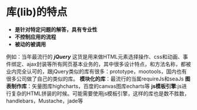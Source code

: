 # 库(lib)的特点

- **是针对特定问题的解答，具有专业性**
- **不控制应用的流程**
- **被动的被调用**

 
 例如：当年最流行的 _**jQuery**_ 这货是用来做HTML元素选择操作、css和动画、事件绑定、ajax封装等所有网页基本业务的，其中很多设计特点，和方法名称，都被业内完全认可的，跟jQuery类似的库有很多：prototype，mootools，国内也有很多公司做了自己的类似的库。
**模块化的库**：最流行的当属requireJs和seaJs
**图表制作库**：矢量图库highcharts，百度的canvas图库echarts等
**js模板引擎**:js进行复杂的HTML拼装的时候。可能需要使用js模板引擎，这样的库也是数不胜数，handlebars，Mustache，jade等
